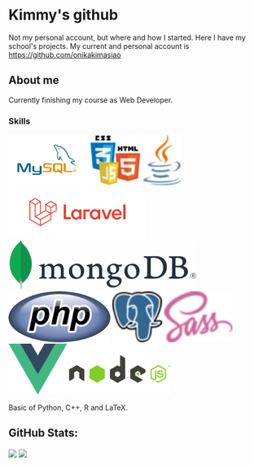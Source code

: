 # Kimmy's github
Not my personal account, but where and how I started. Here I have my school's projects. 
My current and personal account is https://github.com/onikakimasiao


## About me
Currently finishing my course as Web Developer. 

### Skills
<img src="https://github.com/oasiao/oasiao/blob/main/images/MySQL-Logo.wine.png" height="100"/>
<img src="https://github.com/oasiao/oasiao/blob/main/images/html-js-css.png" height="100"/>
<img src="https://github.com/oasiao/oasiao/blob/main/images/java.png" height="100"/>
<img src="https://github.com/oasiao/oasiao/blob/main/images/logo_laravel.png" height="100"/>
<img src="https://github.com/oasiao/oasiao/blob/main/images/mongodb.png" height="100"/>
<img src="https://github.com/oasiao/oasiao/blob/main/images/php.png" height="100"/>
<img src="https://github.com/oasiao/oasiao/blob/main/images/psql.png" height="100"/>
<img src="https://github.com/oasiao/oasiao/blob/main/images/sass.png" height="100"/>
<img src="https://github.com/oasiao/oasiao/blob/main/images/vue.png" height="100"/>
<img src="https://github.com/oasiao/oasiao/blob/main/images/node-js.png" height="100"/>

Basic of Python, C++, R and LaTeX.

## GitHub Stats:
<img align="center" src="https://api.mygitstats.com/svg/74007996" height="150"/>
<img align="center" src="https://github-readme-stats.vercel.app/api?username=oasiao&show_icons=true&theme=dracula&hide_title=true&show_icons=true&count_private=true" height="150"/>
